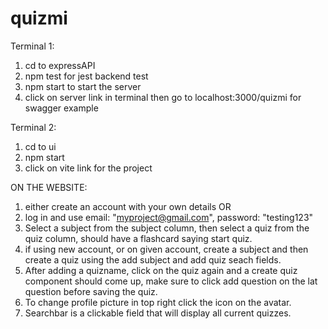 # quizmi

Terminal 1:

1. cd to expressAPI
2. npm test for jest backend test
3. npm start to start the server
4. click on server link in terminal then go to localhost:3000/quizmi for swagger example

Terminal 2:

1. cd to ui
2. npm start
3. click on vite link for the project

ON THE WEBSITE:

1. either create an account with your own details OR
2. log in and use email: "myproject@gmail.com", password: "testing123"
3. Select a subject from the subject column, then select a quiz from the quiz column, should have a flashcard saying start quiz.
4. if using new account, or on given account, create a subject and then create a quiz using the add subject and add quiz seach fields.
5. After adding a quizname, click on the quiz again and a create quiz component should come up, make sure to click add question on the lat question before saving the quiz.
6. To change profile picture in top right click the icon on the avatar.
7. Searchbar is a clickable field that will display all current quizzes.
